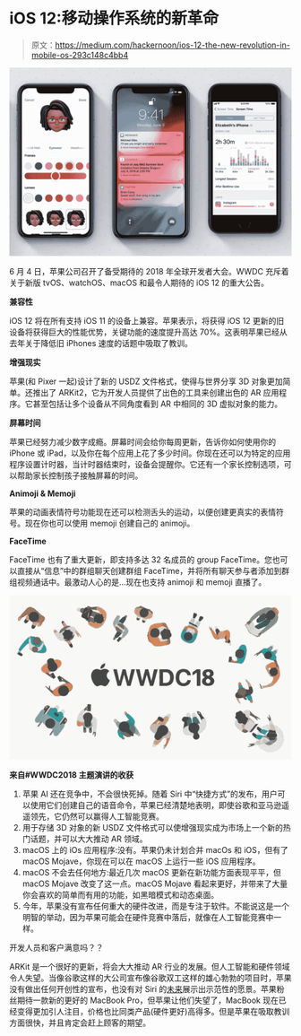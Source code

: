 # iOS 12:移动操作系统的新革命

> 原文：<https://medium.com/hackernoon/ios-12-the-new-revolution-in-mobile-os-293c148c4bb4>

![](img/f7a57423234f1b463eb6c1ed509e081e.png)

6 月 4 日，苹果公司召开了备受期待的 2018 年全球开发者大会。WWDC 充斥着关于新版 tvOS、watchOS、macOS 和最令人期待的 iOS 12 的重大公告。

**兼容性**

iOS 12 将在所有支持 iOS 11 的设备上兼容。苹果表示，将获得 iOS 12 更新的旧设备将获得巨大的性能优势，关键功能的速度提升高达 70%。这表明苹果已经从去年关于降低旧 iPhones 速度的话题中吸取了教训。

**增强现实**

苹果(和 Pixer 一起)设计了新的 USDZ 文件格式，使得与世界分享 3D 对象更加简单。还推出了 ARKit2，它为开发人员提供了出色的工具来创建出色的 AR 应用程序。它甚至包括让多个设备从不同角度看到 AR 中相同的 3D 虚拟对象的能力。

**屏幕时间**

苹果已经努力减少数字成瘾。屏幕时间会给你每周更新，告诉你如何使用你的 iPhone 或 iPad，以及你在每个应用上花了多少时间。你现在还可以为特定的应用程序设置计时器，当计时器结束时，设备会提醒你。它还有一个家长控制选项，可以帮助家长控制孩子接触屏幕的时间。

**Animoji & Memoji**

苹果的动画表情符号功能现在还可以检测舌头的运动，以便创建更真实的表情符号。现在你也可以使用 memoji 创建自己的 animoji。

**FaceTime**

FaceTime 也有了重大更新，即支持多达 32 名成员的 group FaceTime。您也可以直接从“信息”中的群组聊天创建群组 FaceTime，并将所有聊天参与者添加到群组视频通话中。最激动人心的是…现在也支持 animoji 和 memoji 直播了。

![](img/25199f19a85285356a0b5fcd02e1ebd6.png)

**来自#WWDC2018 主题演讲的收获**

1.  苹果 AI 还在竞争中，不会很快死掉。随着 Siri 中“快捷方式”的发布，用户可以使用它们创建自己的语音命令，苹果已经清楚地表明，即使谷歌和亚马逊遥遥领先，它仍然可以赢得人工智能竞赛。
2.  用于存储 3D 对象的新 USDZ 文件格式可以使增强现实成为市场上一个新的热门话题，并可以大大推动 AR 领域。
3.  macOS 上的 iOs 应用程序:没有。苹果仍未计划合并 macOs 和 iOS，但有了 macOS Mojave，你现在可以在 macOS 上运行一些 iOS 应用程序。
4.  macOS 不会去任何地方:最近几次 macOS 更新在新功能方面表现平平，但 macOS Mojave 改变了这一点。macOS Mojave 看起来更好，并带来了大量你会喜欢的简单而有用的功能，如黑暗模式和动态桌面。
5.  今年，苹果没有宣布任何重大的硬件改进，而是专注于软件。不能说这是一个明智的举动，因为苹果可能会在硬件竞赛中落后，就像在人工智能竞赛中一样。

开发人员和客户满意吗？？

ARKit 是一个很好的更新，将会大大推动 AR 行业的发展。但人工智能和硬件领域令人失望。当像谷歌这样的大公司宣布像谷歌双工这样的雄心勃勃的项目时，苹果没有做出任何开创性的宣布，也没有对 Siri 的[未来](https://hackernoon.com/tagged/future)展示出示范性的愿景。苹果粉丝期待一款新的更好的 MacBook Pro，但苹果让他们失望了，MacBook 现在已经变得更加引人注目，价格也比同类产品(硬件更好)高得多。但是苹果在吸取教训方面很快，并且肯定会赶上顾客的期望。